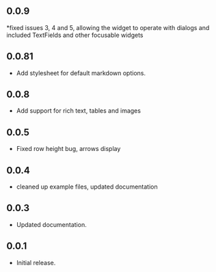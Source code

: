 ## 0.0.9
*fixed issues 3, 4 and 5, allowing the widget to operate with dialogs and included TextFields
and other focusable widgets
## 0.0.81
* Add stylesheet for default markdown options.
## 0.0.8
* Add support for rich text, tables and images
## 0.0.5
* Fixed row height bug, arrows display
## 0.0.4
* cleaned up example files, updated documentation
## 0.0.3
* Updated documentation.
## 0.0.1
* Initial release.
